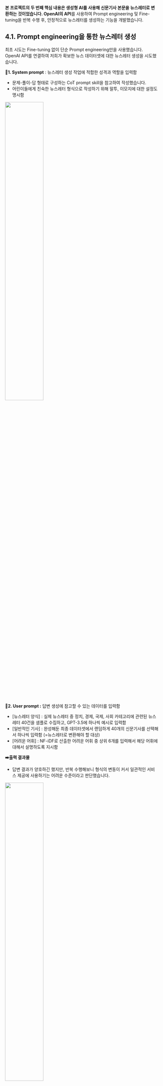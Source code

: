 **본 프로젝트의 두 번째 핵심 내용은 생성형 AI를 사용해 신문기사 본문을 뉴스레터로 변환하는 것이었습니다. OpenAI의 API**를 사용하여 Prompt engineering 및 Fine-tuning을 반복 수행 후, 안정적으로 뉴스레터를 생성하는 기능을 개발했습니다. 

## 4.1. Prompt engineering을 통한 뉴스레터 생성

최초 시도는 Fine-tuning 없이 단순 Prompt engineering만을 사용했습니다. OpenAI API를 연결하여 저희가 확보한 뉴스 데이터셋에 대한 뉴스레터 생성을 시도했습니다.

**📍1. System prompt** : 뉴스레터 생성 작업에 적합한 성격과 역할을 입력함

- 문제-풀이-답 형태로 구성하는 CoT prompt skill을 참고하여 작성했습니다.
- 어린이들에게 친숙한 뉴스레터 형식으로 작성하기 위해 말투, 이모지에 대한 설정도 명시함

<img src="https://github.com/user-attachments/assets/a3755bf4-7fa3-4db2-b093-b9a25a2ba783" width="50%">

**📍2. User prompt :** 답변 생성에 참고할 수 있는 데이터를 입력함

- [뉴스레터 양식] : 실제 뉴스레터 중 정치, 경제, 국제, 사회 카테고리에 관련된 뉴스레터 40건을 샘플로 수집하고, GPT-3.5에 하나씩 예시로 입력함
- [일반적인 기사] : 완성해둔 최종 데이터셋에서 랜덤하게 40개의 신문기사를 선택해서 하나씩 입력함 (=뉴스레터로 변환해야 할 대상)
- [어려운 어휘] : NF-iDF로 산출한 어려운 어휘 중 상위 6개를 입력해서 해당 어휘에 대해서 설명하도록 지시함

**➡️출력 결과물**

- 답변 결과가 양호하긴 했지만, 반복 수행해보니 형식의 변동이 커서 일관적인 서비스 제공에 사용하기는 어려운 수준이라고 판단했습니다.

<img src="https://github.com/user-attachments/assets/d2e31f21-8918-4504-b458-24a200aea665" width="50%">

## 4.2. Fine-tuning을 통한 뉴스레터 생성 (Ver.1)

앞서 발생한 출력 변동성의 문제를 해결하기 위해, OpenAI에서 제공하는 Fine-tuning 기능을 사용했습니다. 이전과 달리 **User prompt / Assistant prompt 쌍을 정교하게 설계**하여 일관된 형태로 양질의 답변을 낼 수 있도록 모델을 튜닝했습니다. 

> - System prompt : GPT 모델의 성격, 수행할 역할 등을 명시
> - User prompt : (Assistant prompt와 쌍이 되도록) 명확한 input 데이터를 입력해야 함⭐
> - Assistant prompt : 모델의 출력을 조절하기 위해 명확한 output 데이터를 입력해야 함⭐

**📍1. System prompt**

- 앞선 prompt learning과 동일하게 입력함

**📍2. User prompt** 

- 완성해둔 최종 데이터셋에서 랜덤하게 40개의 신문 기사를 선택해 [일반적인 기사]로 알려줌

**📍3. Assistant prompt** 

- User prompt에 입력한 40개의 신문 기사에 대한 뉴스레터 40건을 직접 작성하여 [뉴스레터 양식]으로 알려줌
- 40건의 뉴스레터는 ChatGPT를 통해 초안을 생성 후, 직접 NIE 목적에 맞게 정제하여 작성함

**➡️출력 결과물**

- 이전보다 답변 결과가 좀 더 양호해졌지만, 어려운 어휘에 대한 설명이 부족하고, 출력 형식의 변동도 여전히 간헐적으로 발생하는 것을 확인했습니다.

<img src="https://github.com/user-attachments/assets/ec9f330d-cfb1-4d3f-98a1-79721677d9dd" width="65%">

## 4.3. Fine-tuning을 통한 뉴스레터 생성 (Ver.2)

답변 품질을 더욱 향상시키기 위해 다양한 요소를 조정했습니다. 인퍼런스를 반복하며 System prompt를 개선하고, tuning 데이터셋을 더욱 정교하게 수정했습니다. 추가로 하이퍼파라미터 튜닝도 수행했습니다.

**📍1. System prompt** 

- 출력 형식을 4가지 단락으로 고정시키도록 prompt를 수정함

<img src="https://github.com/user-attachments/assets/0172f93c-0248-4a81-a561-0cd7c1bb2074" width="55%">

**📍2. User prompt** 

- 이전과 동일하게 랜덤한 40개의 신문 기사를 [일반적인 기사]로 알려줌

**📍3. Assistant prompt** 

- 수정된 system prompt에 맞게 뉴스레터 40건을 다시 작성하여 [뉴스레터 양식]으로 알려줌
- Hallucination을 방지하기 위해 답변 평가 기준 6항목을 정의하고, 취약한 부분을 집중적으로 개선(예시 뉴스레터 재작성)함

<img src="https://github.com/user-attachments/assets/f84b52d1-71f4-4029-9ac1-3ee61982c3f9" width="50%">

**📍4. Hyperparameter Tuning :** 모델 답변 개선 과정에서 하이퍼파라미터를 조정하는 과정도 거쳤습니다. 파라미터별 조정 결과는 아래와 같습니다.

- `Temperature=0.9` : **모델의 자유도**와 관련된 파라미터로, 1에 가까워질수록 자유도가 올라가며 더욱 창의적인 문구가 생성됩니다. 1을 초과할 경우 제대로 된 결과물이 출력되지 않고, 지나치게 낮은 수(ex. 0.5)로 설정할 경우 뉴스레터의 요약이 부족함을 확인했습니다.
- `Max_tokens=1800` : **결과물의 출력 길이**와 관련된 파라미터입니다. 무작정 크게 설정할 경우 불필요하게 긴 [마무리] 파트가 출력되는 문제가 발생하는 것을 확인하고 조정했습니다.
- `Presence_penalty=0.3` : **새로운 대답을 반환하는 정도**를 나타내는 파라미터로, 0~2 중에서 높게 설정할수록 새로운 대답을 반환합니다. 어려운 신문 텍스트를 쉬운 말들로 새롭게 풀어쓰는 작업이 필요하기 때문에, 0보다는 크게 설정하도록 했습니다.
- `Frequency_penalty=0` : **동일한 대답을 반환하는 정도**를 나타내는 파라미터로, 0~2 중에서 높게 설정할수록 동일한 대답을 반환합니다. 쉬운 말들로 새롭게 풀어쓰는 작업이 필요하기 때문에, 초기값 그대로 설정했습니다.

**➡️출력 결과물**

- 이전보다 출력 형식의 변동이 눈에 띄게 줄어들었고, 어려운 어휘에 대한 설명도 빠뜨리지 않고 잘 설명해주는 것을 확인했습니다. 50회 인퍼런스 결과 전부 안정적인 출력을 보여 서비스 기능으로 활용하기 적합하다고 판단했습니다.

<img src="https://github.com/user-attachments/assets/1fea9163-860b-40e2-a9fc-a7ca8e92b467" width="65%">

## 4.4. 뉴스레터 적합성 검증

**📌뉴스레터의 이독성(독해 난이도)**

- ‘어린이 맞춤형 뉴스레터 생성’이라는 목적을 달성하기 위해서는, 출력 형태뿐만 아니라 생성된 **뉴스레터의 난이도** 또한 검증이 필요했습니다. 따라서, fine-tuned GPT를 통해 생성한 2,237건의 뉴스레터에 대하여 ‘신문 텍스트 이독성 지표’를 전부 측정했습니다. 그리고 이를 변환 이전의 신문 기사에 대한 이독성과 비교했습니다.
- 그 결과, 생성된 **뉴스레터의 독해 난이도가 원본 기사보다 더 낮은(=쉬운) 것을 검증**할 수 있었습니다. (세부 변수별 분포 역시 요인분석 때 확인한 가중치 방향성에 전부 부합함을 확인했습니다)

<img src="https://github.com/user-attachments/assets/2e9904bd-ab07-448a-b34f-db1b6edfba61" width="30%">

**📌뉴스레터 생성 비용** (2023년 11월 기준)

- 뉴스레터 1건 당 $0.015 (한화 약 20원) / 5~10초 소요
    - Fine-tuning된 GPT-3.5-Turbo 모델은 Input 1천 토큰 당 $0.003, Output 1천 토큰 당 $0.006가 청구됩니다. 1개의 기사를 입력하고 대응하는 어린이 뉴스레터를 출력하기 위한 평균 토큰은 대략 Input 2,000개, Output 1,000개입니다.
- Fine-tuning 비용 $2.7 (한화 약 3,500원)
    - GPT-3.5-Turbo 모델의 파인튜닝은 1천 토큰에 대해 $0.008가 청구됩니다. 현재 BigKids-GPT는 (일반 기사, 어린이 뉴스레터) 쌍 40건에 대해 약 30만 개의 토큰을 학습했습니다.

➡️ 위와 같이 뉴스레터의 독해 난이도와 생성 비용을 모두 검토해본 결과, 본 프로젝트에서 개발한 모델(BigKids-GPT)을 활용하면, NIE 서비스의 맞춤형 뉴스레터 생성 기능을 효율적으로 구현할 수 있음을 확인했습니다.

